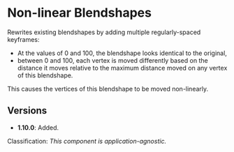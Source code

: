 ﻿---
unlisted: true
---
# Non-linear Blendshapes

Rewrites existing blendshapes by adding multiple regularly-spaced keyframes:
- At the values of 0 and 100, the blendshape looks identical to the original,
- between 0 and 100, each vertex is moved differently based on the distance it moves relative to the maximum distance moved on any vertex of this blendshape.

This causes the vertices of this blendshape to be moved non-linearly.

## Versions


- **1.10.0**: Added.

Classification: *This component is application-agnostic.*